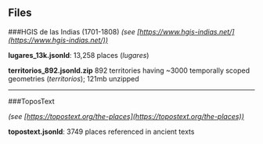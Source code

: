 ##  Files

###HGIS de las Indias (1701-1808)
*(see [https://www.hgis-indias.net/](https://www.hgis-indias.net/))*

**lugares_13k.jsonld**: 13,258 places (*lugares*)

**territorios_892.jsonld.zip** 892 territories having ~3000 temporally scoped geometries (*territorios*); 121mb unzipped

----

###ToposText

*(see [https://topostext.org/the-places](https://topostext.org/the-places))*

**topostext.jsonld**: 3749 places referenced in ancient texts



